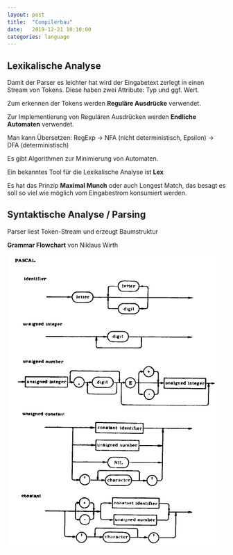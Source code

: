 ```yaml
---
layout: post
title:  "Compilerbau"
date:   2019-12-21 10:10:00
categories: language
---
```


## Lexikalische Analyse

Damit der Parser es leichter hat wird der Eingabetext zerlegt in einen Stream von Tokens. Diese haben zwei Attribute: Typ und ggf. Wert.

Zum erkennen der Tokens werden **Reguläre Ausdrücke** verwendet.

Zur Implementierung von Regulären Ausdrücken werden **Endliche Automaten** verwendet.

Man kann Übersetzen: RegExp -> NFA (nicht deterministisch, Epsilon) -> DFA (deterministisch)

Es gibt Algorithmen zur Minimierung von Automaten.

Ein bekanntes Tool für die Lexikalische Analyse ist **Lex**

Es hat das Prinzip **Maximal Munch** oder auch Longest Match, das besagt es soll so viel wie möglich vom Eingabestrom konsumiert werden.


## Syntaktische Analyse / Parsing

Parser liest Token-Stream und erzeugt Baumstruktur

**Grammar Flowchart** von Niklaus Wirth

![grammar](/img/language/compiler/grammar.gif)
